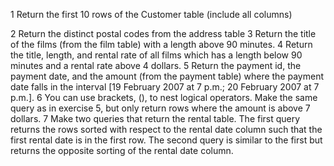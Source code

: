 1 Return the first 10 rows of the Customer table (include all columns)


2 Return the distinct postal codes from the address table
3 Return the title of the films (from the film table) with a length above 90 minutes.
4 Return the title, length, and rental rate of all films which has a length below 90 minutes and a rental rate above 4 dollars.
5 Return the payment id, the payment date, and the amount (from the payment table) where the payment date falls in the interval [19 February 2007 at 7 p.m.; 20 February 2007 at 7 p.m.].
6 You can use brackets, (), to nest logical operators. Make the same query as in exercise 5, but only return rows where the amount is above 7 dollars.
7 Make two queries that return the rental table. The first query returns the rows sorted with respect to the rental date column such that the first rental date is in the first row. The second query is similar to the first but returns the opposite sorting of the rental date column.
